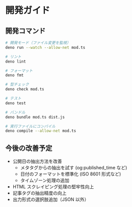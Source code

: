 # 開発ガイド

## 開発コマンド

```bash
# 開発モード（ファイル変更を監視）
deno run --watch --allow-net mod.ts

# リント
deno lint

# フォーマット
deno fmt

# 型チェック
deno check mod.ts

# テスト
deno test

# バンドル
deno bundle mod.ts dist.js

# 実行ファイルにコンパイル
deno compile --allow-net mod.ts
```

## 今後の改善予定

- 公開日の抽出方法を改善
  - メタタグからの抽出を試す (og:published_time など)
  - 日付のフォーマットを標準化 (ISO 8601 形式など)
  - タイムゾーン処理の追加
- HTML スクレイピング処理の堅牢性向上
- 記事タグの抽出精度の向上
- 出力形式の選択肢追加（JSON 以外）